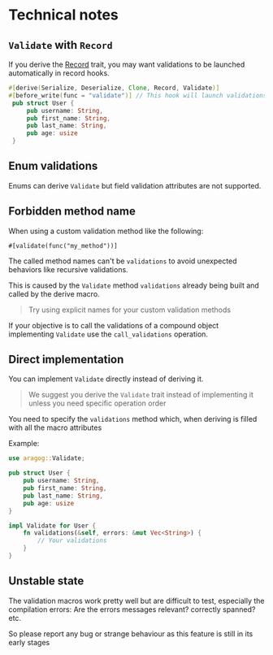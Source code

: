 # Technical notes

## `Validate` with `Record`

If you derive the [Record](../record_trait/index.md) trait, you may want validations to be launched automatically in record hooks.

```rust
#[derive(Serialize, Deserialize, Clone, Record, Validate)]
#[before_write(func = "validate")] // This hook will launch validations before `create` and `save`
 pub struct User {
     pub username: String,
     pub first_name: String,
     pub last_name: String,
     pub age: usize
 }
```

## Enum validations

Enums can derive `Validate` but field validation attributes are not supported.

## Forbidden method name

When using a custom validation method like the following:

`#[validate(func("my_method"))]`

The called method names can't be `validations` to avoid unexpected behaviors like recursive validations.

This is caused by the `Validate` method `validations` already being built and called by the derive macro.

> Try using explicit names for your custom validation methods

If your objective is to call the validations of a compound object implementing `Validate` use the `call_validations` operation.

## Direct implementation

You can implement `Validate` directly instead of deriving it.

> We suggest you derive the `Validate` trait instead of implementing it unless you need specific operation order

You need to specify the `validations` method which, when deriving is filled with all the macro attributes

Example:
```rust
use aragog::Validate;

pub struct User {
    pub username: String,
    pub first_name: String,
    pub last_name: String,
    pub age: usize
}

impl Validate for User {
    fn validations(&self, errors: &mut Vec<String>) {
        // Your validations
    }
}
```

## Unstable state

The validation macros work pretty well but are difficult to test, especially the compilation errors:
Are the errors messages relevant? correctly spanned? etc.

So please report any bug or strange behaviour as this feature is still in its early stages